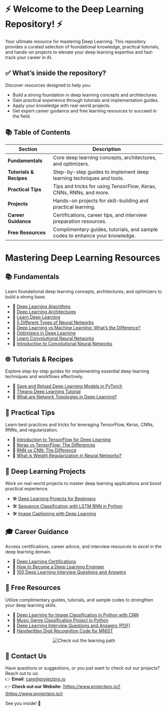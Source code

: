 # ⚡ Welcome to the Deep Learning Repository! ⚡
Your ultimate resource for mastering Deep Learning. This repository provides a curated selection of foundational knowledge, practical tutorials, and hands-on projects to elevate your deep learning expertise and fast-track your career in AI.


## ✅ What’s inside the repository?
Discover resources designed to help you:
- Build a strong foundation in deep learning concepts and architectures.
- Gain practical experience through tutorials and implementation guides.
- Apply your knowledge with real-world projects.
- Get expert career guidance and free learning resources to succeed in the field.



## 📚 Table of Contents
| Section              | Description                                                                 |
|----------------------|-----------------------------------------------------------------------------|
| **Fundamentals**     | Core deep learning concepts, architectures, and optimizers.                |
| **Tutorials & Recipes** | Step-by-step guides to implement deep learning techniques and tools.      |
| **Practical Tips**   | Tips and tricks for using TensorFlow, Keras, CNNs, RNNs, and more.          |
| **Projects**         | Hands-on projects for skill-building and practical learning.               |
| **Career Guidance**  | Certifications, career tips, and interview preparation resources.          |
| **Free Resources**   | Complimentary guides, tutorials, and sample codes to enhance your knowledge. |



# Mastering Deep Learning Resources

## 📚 Fundamentals
Learn foundational deep learning concepts, architectures, and optimizers to build a strong base.
- 📝 [Deep Learning Algorithms](https://www.projectpro.io/article/deep-learning-algorithms/443)
- 📝 [Deep Learning Architectures](https://www.projectpro.io/article/deep-learning-architectures/996)
- 📝 [Learn Deep Learning](https://www.projectpro.io/article/learn-deep-learning/725)
- 📝 [5 Different Types of Neural Networks](https://www.projectpro.io/article/5-different-types-of-neural-networks/431)
- 📝 [Deep Learning vs Machine Learning: What’s the Difference?](https://www.projectpro.io/article/deep-learning-vs-machine-learning-whats-the-difference/414)
- 📝 [Optimizers in Deep Learning](https://www.projectpro.io/article/optimizers-in-deep-learning/983)
- 📝 [Learn Convolutional Neural Networks](https://www.projectpro.io/article/learn-convolutional-neural-networks/803)
- 📝 [Introduction to Convolutional Neural Networks](https://www.projectpro.io/article/introduction-to-convolutional-neural-networks-algorithm-architecture/560)

## 🌐 Tutorials & Recipes
Explore step-by-step guides for implementing essential deep learning techniques and workflows effectively.
- 📝 [Save and Reload Deep Learning Models in PyTorch](https://www.projectpro.io/recipes/save-reload-deep-learning-model-pytorch)
- 📝 [Theano Deep Learning Tutorial](https://www.projectpro.io/data-science-in-python-tutorial/theano-deep-learning-tutorial-)
- 📝 [What are Network Topologies in Deep Learning?](https://www.projectpro.io/recipes/what-are-network-topologies-deep-learning)

## 🧠 Practical Tips
Learn best practices and tricks for leveraging TensorFlow, Keras, CNNs, RNNs, and regularization.
- 📝 [Introduction to TensorFlow for Deep Learning](https://www.projectpro.io/article/introduction-to-tensorflow-for-deep-learning/403)
- 📝 [Keras vs TensorFlow: The Differences](https://www.projectpro.io/article/keras-vs-tensorflow-the-differences/454)
- 📝 [RNN vs CNN: The Difference](https://www.projectpro.io/article/rnn-vs-cnn-the-difference/491)
- 📝 [What is Weight Regularization in Neural Networks?](https://www.projectpro.io/recipes/what-is-weight-regularization-neural-networks)

## 🚀 Deep Learning Projects
Work on real-world projects to master deep learning applications and boost practical experience.
- 🛠️ [Deep Learning Projects for Beginners](https://www.projectpro.io/article/deep-learning-projects-for-beginners/441)
- 🛠️ [Sequence Classification with LSTM RNN in Python](https://www.projectpro.io/project-use-case/sequence-classification-with-lstm-rnn-in-python)
- 🛠️ [Image Captioning with Deep Learning](https://www.projectpro.io/article/image-captioning-deep-learning-project/717)

## 🎓 Career Guidance
Access certifications, career advice, and interview resources to excel in the deep learning domain.
- 📝 [Deep Learning Certifications](https://www.projectpro.io/article/deep-learning-certifications/1030)
- 📝 [How to Become a Deep Learning Engineer](https://www.projectpro.io/article/how-to-become-a-deep-learning-engineer/525)
- 📝 [100 Deep Learning Interview Questions and Answers](https://www.projectpro.io/article/100-deep-learning-interview-questions-and-answers-for-2021/419)

## 🎁 Free Resources
Utilize complimentary guides, tutorials, and sample codes to strengthen your deep learning skills.
- 📄 [Deep Learning for Image Classification in Python with CNN](https://www.projectpro.io/article/deep-learning-for-image-classification-in-python-with-cnn/418)
- 📄 [Music Genre Classification Project in Python](https://www.projectpro.io/article/music-genre-classification-project-python-code/566)
- 📄 [Deep Learning Interview Questions and Answers (PDF)](https://www.projectpro.io/free-learning-resources/deep-learning-interview-questions-and-answers-pdf)
- 📄 [Handwritten Digit Recognition Code for MNIST](https://www.projectpro.io/free-learning-resources/handwritten-digit-recognition-python-code-mnist)





<p align="center">
  <a href="https://www.projectpro.io/learning-paths/deep-learning-roadmap" target="_blank" style="text-decoration: none;">
    <img src="https://img.shields.io/badge/Check%20out%20the%20learning%20path-28a745?style=for-the-badge&logo=none&logoColor=white" alt="Check out the learning path">
  </a>
</p>


## 💬 Contact Us  
Have questions or suggestions, or you just want to check out our projects? Reach out to us:  
👉 **Email**: care@projectpro.io  
👉 **Check out our Website**: [https://www.projectpro.io/](https://www.projectpro.io/)  

See you inside! 👋
